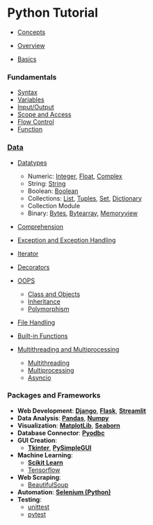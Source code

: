 # Python Tutorial

- [Concepts](lessons/concepts/readme.md)
- [Overview](lessons/overview/readme.md)

- [Basics](lessons/basics/readme.md)

### Fundamentals
- [Syntax](lessons/syntax/readme.md)
- [Variables](lessons/variables/readme.md)
- [Input/Output](lessons/input_output/readme.md)
- [Scope and Access](lessons/scope/readme.md) 
- [Flow Control](lessons/flow_control/readme.md)
- [Function](lessons/functions/readme.md)

### [Data](lessons/data/readme.md)
- [Datatypes](lessons/datatypes/readme.md)
    - Numeric: [Integer](lessons/integer/readme.md), [Float](lessons/float/readme.md), [Complex](lessons/complex/readme.md)
    - String: [String](lessons/string/readme.md)
    - Boolean: [Boolean](lessons/boolean/readme.md)
    - Collections: [List](lessons/list/readme.md), [Tuples](lessons/tuples/readme.md), [Set](lessons/set/readme.md), [Dictionary](lessons/dictionary/readme.md)
    - Collection Module
    - Binary: [Bytes](lessons/bytes/readme.md), [Bytearray](lessons/bytearray/readme.md), [Memoryview](lessons/memoryview/readme.md)

- [Comprehension](lessons/comprehension/readme.md)        

- [Exception and Exception Handling](lessons/exception/readme.md)
- [Iterator](lessons/iterator/readme.md)
- [Decorators](lessons/decorators/readme.md)
- [OOPS](lessons/oops/readme.md)

    - [Class and Objects](lessons/class/readme.md)
    - [Inheritance](lessons/inheritance/readme.md)
    - [Polymorphism](lessons/polymorphism/readme.md)

- [File Handling](lessons/file_handling/readme.md)
- [Built-in Functions](lessons/built_in_functions/readme.md)

- [Multithreading and Multiprocessing](lessons/multithreading_multiprocessing/readme.md)
    - [Multithreading](lessons/multithreading/readme.md)
    - [Multiprocessing](lessons/multiprocessing/readme.md)
    - [Asyncio](lessons/asyncio/readme.md)

### Packages and Frameworks

- **Web Development**: [**Django**](https://github.com/AkashDas253/Tutorial_Django), [**Flask**](lessons/flask/readme.md), [**Streamlit**](lessons/streamlit/readme.md)
- **Data Analysis**: [**Pandas**](lessons/pandas/readme.md), [**Numpy**](lessons/numpy/readme.md)
- **Visualization**: [**MatplotLib**](lessons/matplotlib/readme.md), [**Seaborn**](lessons/seaborn/readme.md)
- **Database Connector**: [**Pyodbc**](lessons/pyodbc/readme.md)
- **GUI Creation**:
    - [**Tkinter**](lessons/tkinter/readme.md), [**PySimpleGUI**](lessons/pysimplegui/readme.md)
- **Machine Learning**:
    - [**Scikit Learn**](lessons/sklearn/readme.md)
    - [Tensorflow](https://github.com/AkashDas253/Tutorial_Tensorflow)
- **Web Scraping**:
    - [BeautifulSoup](lessons/beautifulsoup/readme.md)
- **Automation**: [**Selenium (Python)**](lessons/selenium/readme.md)
- **Testing**:
    - [unittest](lessons/unittest/readme.md)
    - [pytest](lessons/pytest/readme.md)

